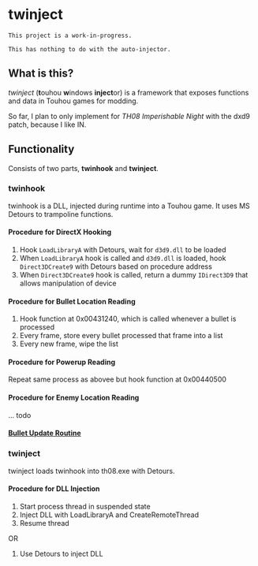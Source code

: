 # twinject
`This project is a work-in-progress.`

`This has nothing to do with the auto-injector.`

## What is this?
_twinject_ (**t**ouhou **w**indows **inject**or) is a framework that exposes functions and data in Touhou games for modding.

So far, I plan to only implement for *TH08 Imperishable Night* with the dxd9 patch, because I like IN.

## Functionality
Consists of two parts, **twinhook** and **twinject**.

### twinhook
twinhook is a DLL, injected during runtime into a Touhou game. It uses MS Detours to trampoline functions.

#### Procedure for DirectX Hooking
1. Hook `LoadLibraryA` with Detours, wait for `d3d9.dll` to be loaded
2. When `LoadLibraryA` hook is called and `d3d9.dll` is loaded, hook `Direct3DCreate9` with Detours based on procedure address
3. When `Direct3DCreate9` hook is called, return a dummy `IDirect3D9` that allows manipulation of device

#### Procedure for Bullet Location Reading
1. Hook function at 0x00431240, which is called whenever a bullet is processed
2. Every frame, store every bullet processed that frame into a list
3. Every new frame, wipe the list

#### Procedure for Powerup Reading
Repeat same process as abovee but hook function at 0x00440500

#### Procedure for Enemy Location Reading
... todo

#### [Bullet Update Routine](https://github.com/Netdex/twinject/blob/master/docs/bullet.md)

### twinject
twinject loads twinhook into th08.exe with Detours.

#### Procedure for DLL Injection
1. Start process thread in suspended state
2. Inject DLL with LoadLibraryA and CreateRemoteThread
3. Resume thread

OR

1. Use Detours to inject DLL

